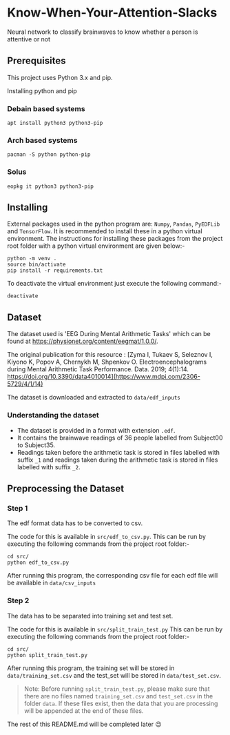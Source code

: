 # Know-When-Your-Attention-Slacks
Neural network to classify brainwaves to know whether a person is attentive or not

## Prerequisites

This project uses Python 3.x and pip.

Installing python and pip
### Debain based systems
```
apt install python3 python3-pip
```
### Arch based systems
```
pacman -S python python-pip
```
### Solus
```
eopkg it python3 python3-pip
```
## Installing
External packages used in the python program are: `Numpy`, `Pandas`, `PyEDFLib` and `TensorFlow`.
It is recommended to install these in a python virtual environment. The instructions for installing these packages from the project root folder with a python virtual environment are given below:-
```
python -m venv .
source bin/activate
pip install -r requirements.txt
```

To deactivate the virtual environment just execute the following command:-
```
deactivate
```

## Dataset

The dataset used is 'EEG During Mental Arithmetic Tasks' which can be found at https://physionet.org/content/eegmat/1.0.0/.

The original publication for this resource : [Zyma I, Tukaev S, Seleznov I, Kiyono K, Popov A, Chernykh M, Shpenkov O. Electroencephalograms during Mental Arithmetic Task Performance. Data. 2019; 4(1):14. https://doi.org/10.3390/data4010014](https://www.mdpi.com/2306-5729/4/1/14)

The dataset is downloaded and extracted to `data/edf_inputs`

### Understanding the dataset

* The dataset is provided in a format with extension `.edf`.
* It contains the brainwave readings of 36 people labelled from Subject00 to Subject35.
* Readings taken before the arithmetic task is stored in files labelled with suffix `_1` and readings taken during the arithmetic task is stored in files labelled with suffix `_2`.

## Preprocessing the Dataset

### Step 1
The edf format data has to be converted to csv.

The code for this is available in `src/edf_to_csv.py`.
This can be run by executing the following commands from the project root folder:-
```
cd src/
python edf_to_csv.py
```
After running this program, the corresponding csv file for each edf file will be available in `data/csv_inputs`

### Step 2
The data has to be separated into training set and test set.

The code for this is available in `src/split_train_test.py`
This can be run by executing the following commands from the project root folder:-
```
cd src/
python split_train_test.py
```
After running this program, the training set will be stored in `data/training_set.csv` and the test_set will be stored in `data/test_set.csv`.

> Note: Before running `split_train_test.py`, please make sure that there are no files named `training_set.csv` and `test_set.csv` in the folder `data`. If these files exist, then the data that you are processing will be appended at the end of these files.


The rest of this README.md will be completed later :wink: